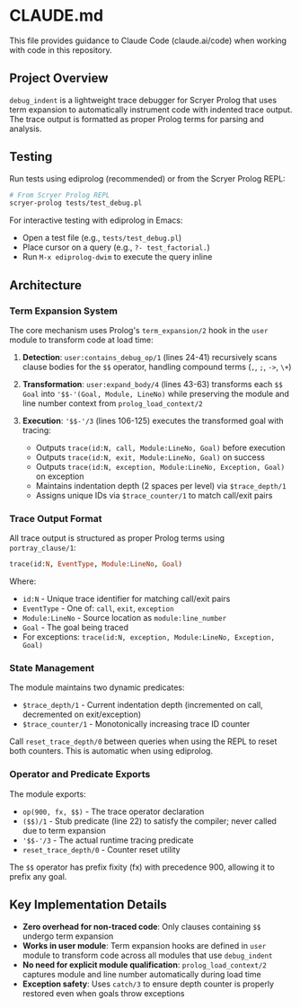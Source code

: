 # CLAUDE.md

This file provides guidance to Claude Code (claude.ai/code) when working with code in this repository.

## Project Overview

`debug_indent` is a lightweight trace debugger for Scryer Prolog that uses term expansion to automatically instrument code with indented trace output. The trace output is formatted as proper Prolog terms for parsing and analysis.

## Testing

Run tests using ediprolog (recommended) or from the Scryer Prolog REPL:

```bash
# From Scryer Prolog REPL
scryer-prolog tests/test_debug.pl
```

For interactive testing with ediprolog in Emacs:
- Open a test file (e.g., `tests/test_debug.pl`)
- Place cursor on a query (e.g., `?- test_factorial.`)
- Run `M-x ediprolog-dwim` to execute the query inline

## Architecture

### Term Expansion System

The core mechanism uses Prolog's `term_expansion/2` hook in the `user` module to transform code at load time:

1. **Detection**: `user:contains_debug_op/1` (lines 24-41) recursively scans clause bodies for the `$$` operator, handling compound terms (`,`, `;`, `->`, `\+`)

2. **Transformation**: `user:expand_body/4` (lines 43-63) transforms each `$$ Goal` into `'$$-'(Goal, Module, LineNo)` while preserving the module and line number context from `prolog_load_context/2`

3. **Execution**: `'$$-'/3` (lines 106-125) executes the transformed goal with tracing:
   - Outputs `trace(id:N, call, Module:LineNo, Goal)` before execution
   - Outputs `trace(id:N, exit, Module:LineNo, Goal)` on success
   - Outputs `trace(id:N, exception, Module:LineNo, Exception, Goal)` on exception
   - Maintains indentation depth (2 spaces per level) via `$trace_depth/1`
   - Assigns unique IDs via `$trace_counter/1` to match call/exit pairs

### Trace Output Format

All trace output is structured as proper Prolog terms using `portray_clause/1`:

```prolog
trace(id:N, EventType, Module:LineNo, Goal)
```

Where:
- `id:N` - Unique trace identifier for matching call/exit pairs
- `EventType` - One of: `call`, `exit`, `exception`
- `Module:LineNo` - Source location as `module:line_number`
- `Goal` - The goal being traced
- For exceptions: `trace(id:N, exception, Module:LineNo, Exception, Goal)`

### State Management

The module maintains two dynamic predicates:
- `$trace_depth/1` - Current indentation depth (incremented on call, decremented on exit/exception)
- `$trace_counter/1` - Monotonically increasing trace ID counter

Call `reset_trace_depth/0` between queries when using the REPL to reset both counters. This is automatic when using ediprolog.

### Operator and Predicate Exports

The module exports:
- `op(900, fx, $$)` - The trace operator declaration
- `($$)/1` - Stub predicate (line 22) to satisfy the compiler; never called due to term expansion
- `'$$-'/3` - The actual runtime tracing predicate
- `reset_trace_depth/0` - Counter reset utility

The `$$` operator has prefix fixity (fx) with precedence 900, allowing it to prefix any goal.

## Key Implementation Details

- **Zero overhead for non-traced code**: Only clauses containing `$$` undergo term expansion
- **Works in user module**: Term expansion hooks are defined in `user` module to transform code across all modules that use `debug_indent`
- **No need for explicit module qualification**: `prolog_load_context/2` captures module and line number automatically during load time
- **Exception safety**: Uses `catch/3` to ensure depth counter is properly restored even when goals throw exceptions
